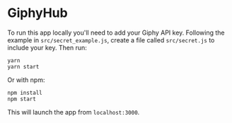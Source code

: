 # GiphyHub

To run this app locally you'll need to add your Giphy API key. Following the example in `src/secret_example.js`, create a file called `src/secret.js` to include your key. Then run:

```
yarn
yarn start
```

Or with npm:

```
npm install
npm start
```

This will launch the app from `localhost:3000`.
